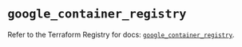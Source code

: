# `google_container_registry`

Refer to the Terraform Registry for docs: [`google_container_registry`](https://registry.terraform.io/providers/hashicorp/google/6.26.0/docs/resources/container_registry).

